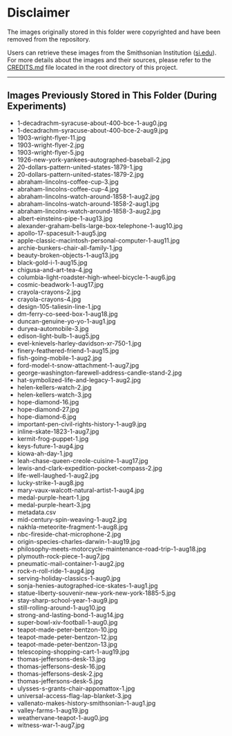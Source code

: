# Disclaimer

The images originally stored in this folder were copyrighted and have been removed from the repository. 

Users can retrieve these images from the Smithsonian Institution ([si.edu](https://www.si.edu)).  
For more details about the images and their sources, please refer to the [CREDITS.md](../../../../CREDITS.md) file located in the root directory of this project.

---

## Images Previously Stored in This Folder (During Experiments)

- 1-decadrachm-syracuse-about-400-bce-1-aug0.jpg
- 1-decadrachm-syracuse-about-400-bce-2-aug9.jpg
- 1903-wright-flyer-11.jpg
- 1903-wright-flyer-2.jpg
- 1903-wright-flyer-5.jpg
- 1926-new-york-yankees-autographed-baseball-2.jpg
- 20-dollars-pattern-united-states-1879-1.jpg
- 20-dollars-pattern-united-states-1879-2.jpg
- abraham-lincolns-coffee-cup-3.jpg
- abraham-lincolns-coffee-cup-4.jpg
- abraham-lincolns-watch-around-1858-1-aug2.jpg
- abraham-lincolns-watch-around-1858-2-aug1.jpg
- abraham-lincolns-watch-around-1858-3-aug2.jpg
- albert-einsteins-pipe-1-aug13.jpg
- alexander-graham-bells-large-box-telephone-1-aug10.jpg
- apollo-17-spacesuit-1-aug5.jpg
- apple-classic-macintosh-personal-computer-1-aug11.jpg
- archie-bunkers-chair-all-family-1.jpg
- beauty-broken-objects-1-aug13.jpg
- black-gold-i-1-aug15.jpg
- chigusa-and-art-tea-4.jpg
- columbia-light-roadster-high-wheel-bicycle-1-aug6.jpg
- cosmic-beadwork-1-aug17.jpg
- crayola-crayons-2.jpg
- crayola-crayons-4.jpg
- design-105-taliesin-line-1.jpg
- dm-ferry-co-seed-box-1-aug18.jpg
- duncan-genuine-yo-yo-1-aug1.jpg
- duryea-automobile-3.jpg
- edison-light-bulb-1-aug5.jpg
- evel-knievels-harley-davidson-xr-750-1.jpg
- finery-feathered-friend-1-aug15.jpg
- fish-going-mobile-1-aug2.jpg
- ford-model-t-snow-attachment-1-aug7.jpg
- george-washington-farewell-address-candle-stand-2.jpg
- hat-symbolized-life-and-legacy-1-aug2.jpg
- helen-kellers-watch-2.jpg
- helen-kellers-watch-3.jpg
- hope-diamond-16.jpg
- hope-diamond-27.jpg
- hope-diamond-6.jpg
- important-pen-civil-rights-history-1-aug9.jpg
- inline-skate-1823-1-aug7.jpg
- kermit-frog-puppet-1.jpg
- keys-future-1-aug4.jpg
- kiowa-ah-day-1.jpg
- leah-chase-queen-creole-cuisine-1-aug17.jpg
- lewis-and-clark-expedition-pocket-compass-2.jpg
- life-well-laughed-1-aug2.jpg
- lucky-strike-1-aug8.jpg
- mary-vaux-walcott-natural-artist-1-aug4.jpg
- medal-purple-heart-1.jpg
- medal-purple-heart-3.jpg
- metadata.csv
- mid-century-spin-weaving-1-aug2.jpg
- nakhla-meteorite-fragment-1-aug8.jpg
- nbc-fireside-chat-microphone-2.jpg
- origin-species-charles-darwin-1-aug19.jpg
- philosophy-meets-motorcycle-maintenance-road-trip-1-aug18.jpg
- plymouth-rock-piece-1-aug7.jpg
- pneumatic-mail-container-1-aug2.jpg
- rock-n-roll-ride-1-aug4.jpg
- serving-holiday-classics-1-aug0.jpg
- sonja-henies-autographed-ice-skates-1-aug1.jpg
- statue-liberty-souvenir-new-york-new-york-1885-5.jpg
- stay-sharp-school-year-1-aug9.jpg
- still-rolling-around-1-aug10.jpg
- strong-and-lasting-bond-1-aug14.jpg
- super-bowl-xiv-football-1-aug0.jpg
- teapot-made-peter-bentzon-10.jpg
- teapot-made-peter-bentzon-12.jpg
- teapot-made-peter-bentzon-13.jpg
- telescoping-shopping-cart-1-aug19.jpg
- thomas-jeffersons-desk-13.jpg
- thomas-jeffersons-desk-16.jpg
- thomas-jeffersons-desk-2.jpg
- thomas-jeffersons-desk-5.jpg
- ulysses-s-grants-chair-appomattox-1.jpg
- universal-access-flag-lap-blanket-3.jpg
- vallenato-makes-history-smithsonian-1-aug1.jpg
- valley-farms-1-aug19.jpg
- weathervane-teapot-1-aug0.jpg
- witness-war-1-aug7.jpg
